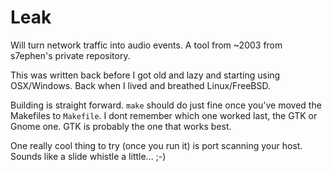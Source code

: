 # Leak

Will turn network traffic into audio events.  A tool from ~2003 from s7ephen's private repository.

This was written back before I got old and lazy and starting using OSX/Windows. Back when I lived and breathed Linux/FreeBSD. 

Building is straight forward. ```make``` should do just fine once you've moved the Makefiles to ```Makefile```. I dont remember which one worked last, the GTK or Gnome one. GTK is probably the one that works best.

One really cool thing to try (once you run it) is port scanning your host.
Sounds like a slide whistle a little... ;-)
